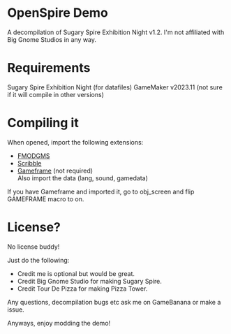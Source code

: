 # OpenSpire Demo
A decompilation of Sugary Spire Exhibition Night v1.2.
I'm not affiliated with Big Gnome Studios in any way.

# Requirements
Sugary Spire Exhibition Night (for datafiles)
GameMaker v2023.11 (not sure if it will compile in other versions)

# Compiling it
When opened, import the following extensions:
- [FMODGMS](https://github.com/YoYoGames/GMEXT-FMOD/releases/)
- [Scribble](https://github.com/JujuAdams/scribble/releases/)
- [Gameframe](https://yellowafterlife.itch.io/gamemaker-gameframe) (not required)\
Also import the data (lang, sound, gamedata)

If you have Gameframe and imported it, go to obj_screen and flip GAMEFRAME macro to on.

# License?
No license buddy!

Just do the following:
- Credit me is optional but would be great.
- Credit Big Gnome Studio for making Sugary Spire.
- Credit Tour De Pizza for making Pizza Tower.

Any questions, decompilation bugs etc ask me on GameBanana or make a issue.

Anyways, enjoy modding the demo!
